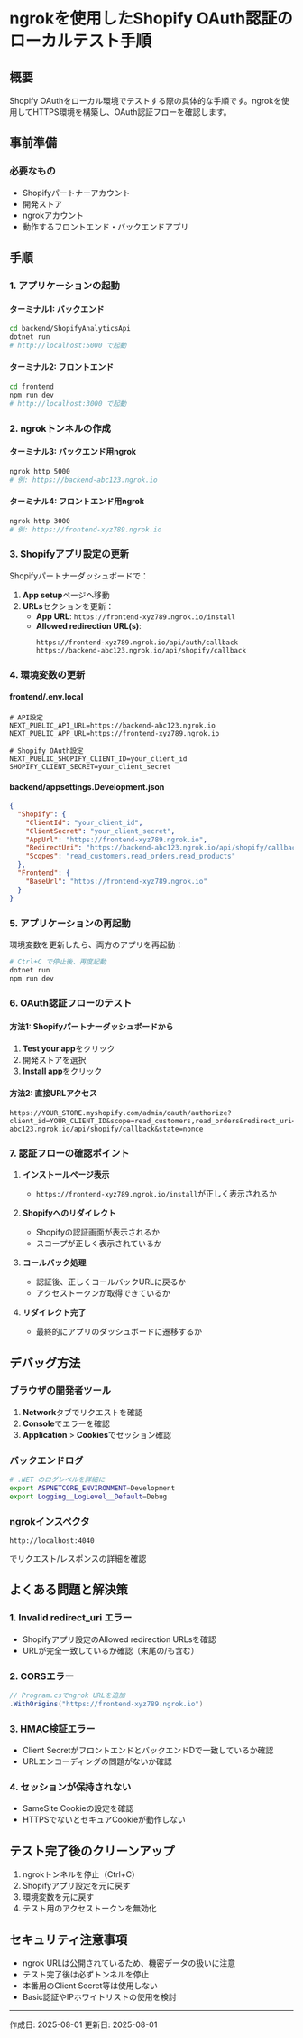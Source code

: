# ngrokを使用したShopify OAuth認証のローカルテスト手順

## 概要
Shopify OAuthをローカル環境でテストする際の具体的な手順です。ngrokを使用してHTTPS環境を構築し、OAuth認証フローを確認します。

## 事前準備

### 必要なもの
- Shopifyパートナーアカウント
- 開発ストア
- ngrokアカウント
- 動作するフロントエンド・バックエンドアプリ

## 手順

### 1. アプリケーションの起動

#### ターミナル1: バックエンド
```bash
cd backend/ShopifyAnalyticsApi
dotnet run
# http://localhost:5000 で起動
```

#### ターミナル2: フロントエンド
```bash
cd frontend
npm run dev
# http://localhost:3000 で起動
```

### 2. ngrokトンネルの作成

#### ターミナル3: バックエンド用ngrok
```bash
ngrok http 5000
# 例: https://backend-abc123.ngrok.io
```

#### ターミナル4: フロントエンド用ngrok
```bash
ngrok http 3000
# 例: https://frontend-xyz789.ngrok.io
```

### 3. Shopifyアプリ設定の更新

Shopifyパートナーダッシュボードで：

1. **App setup**ページへ移動
2. **URLs**セクションを更新：
   - **App URL**: `https://frontend-xyz789.ngrok.io/install`
   - **Allowed redirection URL(s)**:
     ```
     https://frontend-xyz789.ngrok.io/api/auth/callback
     https://backend-abc123.ngrok.io/api/shopify/callback
     ```

### 4. 環境変数の更新

#### frontend/.env.local
```env
# API設定
NEXT_PUBLIC_API_URL=https://backend-abc123.ngrok.io
NEXT_PUBLIC_APP_URL=https://frontend-xyz789.ngrok.io

# Shopify OAuth設定
NEXT_PUBLIC_SHOPIFY_CLIENT_ID=your_client_id
SHOPIFY_CLIENT_SECRET=your_client_secret
```

#### backend/appsettings.Development.json
```json
{
  "Shopify": {
    "ClientId": "your_client_id",
    "ClientSecret": "your_client_secret",
    "AppUrl": "https://frontend-xyz789.ngrok.io",
    "RedirectUri": "https://backend-abc123.ngrok.io/api/shopify/callback",
    "Scopes": "read_customers,read_orders,read_products"
  },
  "Frontend": {
    "BaseUrl": "https://frontend-xyz789.ngrok.io"
  }
}
```

### 5. アプリケーションの再起動

環境変数を更新したら、両方のアプリを再起動：

```bash
# Ctrl+C で停止後、再度起動
dotnet run
npm run dev
```

### 6. OAuth認証フローのテスト

#### 方法1: Shopifyパートナーダッシュボードから
1. **Test your app**をクリック
2. 開発ストアを選択
3. **Install app**をクリック

#### 方法2: 直接URLアクセス
```
https://YOUR_STORE.myshopify.com/admin/oauth/authorize?client_id=YOUR_CLIENT_ID&scope=read_customers,read_orders&redirect_uri=https://backend-abc123.ngrok.io/api/shopify/callback&state=nonce
```

### 7. 認証フローの確認ポイント

1. **インストールページ表示**
   - `https://frontend-xyz789.ngrok.io/install`が正しく表示されるか

2. **Shopifyへのリダイレクト**
   - Shopifyの認証画面が表示されるか
   - スコープが正しく表示されているか

3. **コールバック処理**
   - 認証後、正しくコールバックURLに戻るか
   - アクセストークンが取得できているか

4. **リダイレクト完了**
   - 最終的にアプリのダッシュボードに遷移するか

## デバッグ方法

### ブラウザの開発者ツール
1. **Network**タブでリクエストを確認
2. **Console**でエラーを確認
3. **Application** > **Cookies**でセッション確認

### バックエンドログ
```bash
# .NET のログレベルを詳細に
export ASPNETCORE_ENVIRONMENT=Development
export Logging__LogLevel__Default=Debug
```

### ngrokインスペクタ
```
http://localhost:4040
```
でリクエスト/レスポンスの詳細を確認

## よくある問題と解決策

### 1. Invalid redirect_uri エラー
- Shopifyアプリ設定のAllowed redirection URLsを確認
- URLが完全一致しているか確認（末尾の/も含む）

### 2. CORSエラー
```csharp
// Program.csでngrok URLを追加
.WithOrigins("https://frontend-xyz789.ngrok.io")
```

### 3. HMAC検証エラー
- Client SecretがフロントエンドとバックエンドDで一致しているか確認
- URLエンコーディングの問題がないか確認

### 4. セッションが保持されない
- SameSite Cookieの設定を確認
- HTTPSでないとセキュアCookieが動作しない

## テスト完了後のクリーンアップ

1. ngrokトンネルを停止（Ctrl+C）
2. Shopifyアプリ設定を元に戻す
3. 環境変数を元に戻す
4. テスト用のアクセストークンを無効化

## セキュリティ注意事項

- ngrok URLは公開されているため、機密データの扱いに注意
- テスト完了後は必ずトンネルを停止
- 本番用のClient Secret等は使用しない
- Basic認証やIPホワイトリストの使用を検討

---
作成日: 2025-08-01
更新日: 2025-08-01